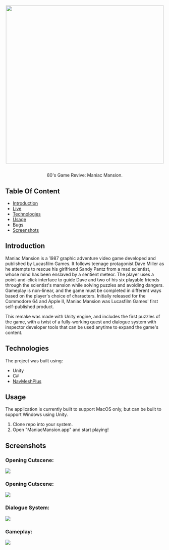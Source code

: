 <h1 align="center">
  <img src="https://i.imgur.com/vag28si.png" width="500"/>
  <p></p>
</h1>
  
<p align="center">80's Game Revive: Maniac Mansion.</p>

## Table Of Content
- [Introduction](#introduction)
- [Live](<https://riddlism.herokuapp.com> "Live View")
- [Technologies](#technologies)
- [Usage](#usage)
- [Bugs](https://github.com/Eliory09/Riddlism/issues "Issues Page")
- [Screenshots](#screenshots)

## Introduction
Maniac Mansion is a 1987 graphic adventure video game developed and published by Lucasfilm Games. It follows teenage protagonist Dave Miller as he attempts to rescue his girlfriend Sandy Pantz from a mad scientist, whose mind has been enslaved by a sentient meteor. The player uses a point-and-click interface to guide Dave and two of his six playable friends through the scientist's mansion while solving puzzles and avoiding dangers. Gameplay is non-linear, and the game must be completed in different ways based on the player's choice of characters. Initially released for the Commodore 64 and Apple II, Maniac Mansion was Lucasfilm Games' first self-published product.

This remake was made with Unity engine, and includes the first puzzles of the game, with a twist of a fully-working quest and dialogue system
with inspector developer tools that can be used anytime to expand the game's content.

## Technologies
The project was built using:
- Unity
- C#
- [NavMeshPlus](<https://github.com/h8man/NavMeshPlus> "NavMeshPlus repo")

## Usage
The application is currently built to support MacOS only, but can be built to support Windows using Unity.
1. Clone repo into your system.
2. Open "ManiacMansion.app" and start playing!

## Screenshots
<p align="center">
<h3>Opening Cutscene:</h3>
  <img src="https://i.imgur.com/eCgtHDZ.png" />
<h3>Opening Cutscene:</h3>
  <img src="https://i.imgur.com/4J85BUo.png" />
<h3>Dialogue System:</h3>
  <img src="https://i.imgur.com/wKnSr3v.png" />
<h3>Gameplay:</h3>
  <img src="https://i.imgur.com/7rtFIdk.png" />
</p>

